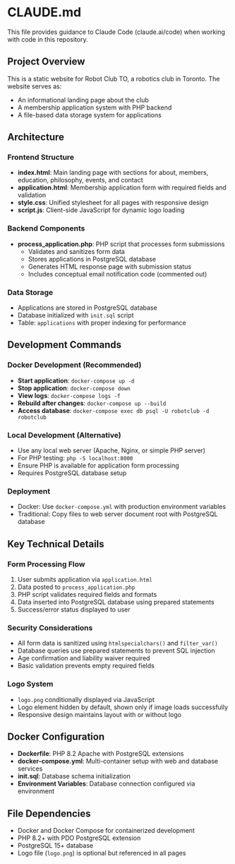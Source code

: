 # CLAUDE.md

This file provides guidance to Claude Code (claude.ai/code) when working with code in this repository.

## Project Overview

This is a static website for Robot Club TO, a robotics club in Toronto. The website serves as:
- An informational landing page about the club
- A membership application system with PHP backend
- A file-based data storage system for applications

## Architecture

### Frontend Structure
- **index.html**: Main landing page with sections for about, members, education, philosophy, events, and contact
- **application.html**: Membership application form with required fields and validation
- **style.css**: Unified stylesheet for all pages with responsive design
- **script.js**: Client-side JavaScript for dynamic logo loading

### Backend Components
- **process_application.php**: PHP script that processes form submissions
  - Validates and sanitizes form data
  - Stores applications in PostgreSQL database
  - Generates HTML response page with submission status
  - Includes conceptual email notification code (commented out)

### Data Storage
- Applications are stored in PostgreSQL database
- Database initialized with `init.sql` script
- Table: `applications` with proper indexing for performance

## Development Commands

### Docker Development (Recommended)
- **Start application**: `docker-compose up -d`
- **Stop application**: `docker-compose down`
- **View logs**: `docker-compose logs -f`
- **Rebuild after changes**: `docker-compose up --build`
- **Access database**: `docker-compose exec db psql -U robotclub -d robotclub`

### Local Development (Alternative)
- Use any local web server (Apache, Nginx, or simple PHP server)
- For PHP testing: `php -S localhost:8000`
- Ensure PHP is available for application form processing
- Requires PostgreSQL database setup

### Deployment
- Docker: Use `docker-compose.yml` with production environment variables
- Traditional: Copy files to web server document root with PostgreSQL database

## Key Technical Details

### Form Processing Flow
1. User submits application via `application.html`
2. Data posted to `process_application.php`
3. PHP script validates required fields and formats
4. Data inserted into PostgreSQL database using prepared statements
5. Success/error status displayed to user

### Security Considerations
- All form data is sanitized using `htmlspecialchars()` and `filter_var()`
- Database queries use prepared statements to prevent SQL injection
- Age confirmation and liability waiver required
- Basic validation prevents empty required fields

### Logo System
- `logo.png` conditionally displayed via JavaScript
- Logo element hidden by default, shown only if image loads successfully
- Responsive design maintains layout with or without logo

## Docker Configuration
- **Dockerfile**: PHP 8.2 Apache with PostgreSQL extensions
- **docker-compose.yml**: Multi-container setup with web and database services
- **init.sql**: Database schema initialization
- **Environment Variables**: Database connection configured via environment

## File Dependencies
- Docker and Docker Compose for containerized development
- PHP 8.2+ with PDO PostgreSQL extension
- PostgreSQL 15+ database
- Logo file (`logo.png`) is optional but referenced in all pages